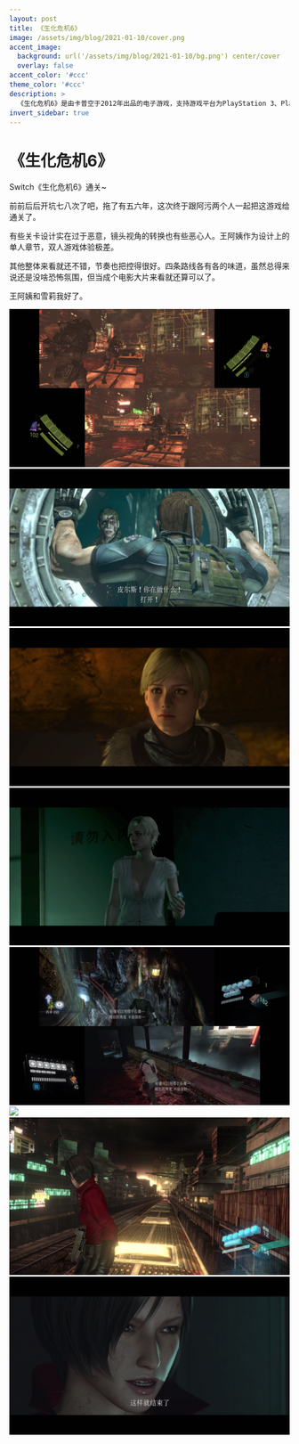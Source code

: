 ```yaml
---
layout: post
title: 《生化危机6》
image: /assets/img/blog/2021-01-10/cover.png
accent_image: 
  background: url('/assets/img/blog/2021-01-10/bg.png') center/cover
  overlay: false
accent_color: '#ccc'
theme_color: '#ccc'
description: >
  《生化危机6》是由卡普空于2012年出品的电子游戏，支持游戏平台为PlayStation 3、PlayStation 4、Xbox 360、Xbox One、任天堂Switch和Windows。<br>PlayStation 3和Xbox 360日本版于2012年10月4日发售，美国版于2012年10月2日发售。
invert_sidebar: true
---
```


# 《生化危机6》

Switch《生化危机6》通关~

前前后后开坑七八次了吧，拖了有五六年，这次终于跟阿污两个人一起把这游戏给通关了。

有些关卡设计实在过于恶意，镜头视角的转换也有些恶心人。王阿姨作为设计上的单人章节，双人游戏体验极差。

其他整体来看就还不错，节奏也把控得很好。四条路线各有各的味道，虽然总得来说还是没啥恐怖氛围，但当成个电影大片来看就还算可以了。

王阿姨和雪莉我好了。


![](/assets/img/blog/2021-01-10/1.png)
![](/assets/img/blog/2021-01-10/2.png)
![](/assets/img/blog/2021-01-10/3.png)
![](/assets/img/blog/2021-01-10/4.png)
![](/assets/img/blog/2021-01-10/5.png)
![](/assets/img/blog/2021-01-10/6.png)
![](/assets/img/blog/2021-01-10/7.png)
![](/assets/img/blog/2021-01-10/8.png)